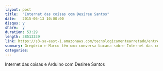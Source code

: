 ```yaml
---
layout: post
title:  "Internet das coisas com Desiree Santos"
date:   2015-06-13 10:00:00
disqus: y
share:  y
duration: 53:29
length: 38513339
link: https://s3-sa-east-1.amazonaws.com/tecnologicamentearretado/entrevistas/011-desiree/011-desiree.mp3
summary: Gregório e Marco têm uma conversa bacana sobre Internet das coisas com Desiree Santos
categories: 
---
```


Internet das coisas e Arduino com Desiree Santos

<audio src="https://s3-sa-east-1.amazonaws.com/tecnologicamentearretado/entrevistas/011-desiree/011-desiree.mp3" preload="none" />

Baixe o áudio desta conversa [aqui](https://s3-sa-east-1.amazonaws.com/tecnologicamentearretado/entrevistas/011-desiree/011-desiree.mp3).

Entrevista por [Gregório Melo](https://twitter.com/gregoriomelo) e [Marco Valtas](https://twitter.com/mavcunha)

Música de entrada por [Marco Valtas](https://twitter.com/mavcunha)

Notas:

- [Arduino](http://www.arduino.cc/)
- [RaspberryPi](https://www.raspberrypi.org/)
- [BeagleBone](http://beagleboard.org/bone)
- [iBeacon](http://www.ibeacon.com/)
- [littleBits](http://littlebits.cc/)
- No Twitter:
  - [Desiree Santos](https://twitter.com/desisant)
